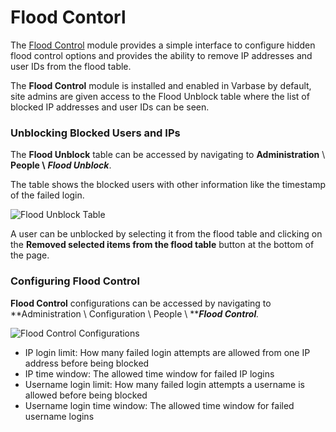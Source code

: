 # Flood Contorl

The [Flood Control](https://www.drupal.org/project/flood\_control) module provides a simple interface to configure hidden flood control options and provides the ability to remove IP addresses and user IDs from the flood table.

The **Flood Control** module is installed and enabled in Varbase by default, site admins are given access to the Flood Unblock table where the list of blocked IP addresses and user IDs can be seen.

### Unblocking Blocked Users and IPs

The **Flood Unblock** table can be accessed by navigating to **Administration** \ **People \\** _**Flood Unblock**_.

The table shows the blocked users with other information like the timestamp of the failed login.

![Flood Unblock Table](<../../../.gitbook/assets/Flood Unblock \_ dev KB.png>)

A user can be unblocked by selecting it from the flood table and clicking on the **Removed selected items from the flood table** button at the bottom of the page.

### Configuring Flood Control

**Flood Control** configurations can be accessed by navigating to **Administration \ Configuration \ People \ **_**Flood Control**._

![Flood Control Configurations](<../../../.gitbook/assets/Flood control \_ dev KB.png>)

* IP login limit: How many failed login attempts are allowed from one IP address before being blocked
* IP time window: The allowed time window for failed IP logins
* Username login limit: How many failed login attempts a username is allowed before being blocked
* Username login time window: The allowed time window for failed username logins
